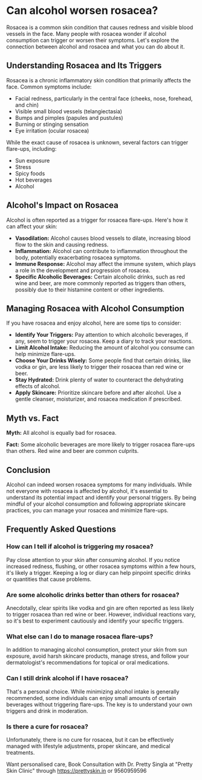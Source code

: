 # Can alcohol worsen rosacea?

Rosacea is a common skin condition that causes redness and visible blood vessels in the face. Many people with rosacea wonder if alcohol consumption can trigger or worsen their symptoms. Let's explore the connection between alcohol and rosacea and what you can do about it.

## Understanding Rosacea and Its Triggers

Rosacea is a chronic inflammatory skin condition that primarily affects the face. Common symptoms include:

*   Facial redness, particularly in the central face (cheeks, nose, forehead, and chin)
*   Visible small blood vessels (telangiectasia)
*   Bumps and pimples (papules and pustules)
*   Burning or stinging sensation
*   Eye irritation (ocular rosacea)

While the exact cause of rosacea is unknown, several factors can trigger flare-ups, including:

*   Sun exposure
*   Stress
*   Spicy foods
*   Hot beverages
*   Alcohol

## Alcohol's Impact on Rosacea

Alcohol is often reported as a trigger for rosacea flare-ups. Here's how it can affect your skin:

*   **Vasodilation:** Alcohol causes blood vessels to dilate, increasing blood flow to the skin and causing redness.
*   **Inflammation:** Alcohol can contribute to inflammation throughout the body, potentially exacerbating rosacea symptoms.
*   **Immune Response:** Alcohol may affect the immune system, which plays a role in the development and progression of rosacea.
*   **Specific Alcoholic Beverages:** Certain alcoholic drinks, such as red wine and beer, are more commonly reported as triggers than others, possibly due to their histamine content or other ingredients.

## Managing Rosacea with Alcohol Consumption

If you have rosacea and enjoy alcohol, here are some tips to consider:

*   **Identify Your Triggers:** Pay attention to which alcoholic beverages, if any, seem to trigger your rosacea. Keep a diary to track your reactions.
*   **Limit Alcohol Intake:** Reducing the amount of alcohol you consume can help minimize flare-ups.
*   **Choose Your Drinks Wisely:** Some people find that certain drinks, like vodka or gin, are less likely to trigger their rosacea than red wine or beer.
*   **Stay Hydrated:** Drink plenty of water to counteract the dehydrating effects of alcohol.
*   **Apply Skincare:** Prioritize skincare before and after alcohol. Use a gentle cleanser, moisturizer, and rosacea medication if prescribed.

## Myth vs. Fact

**Myth:** All alcohol is equally bad for rosacea.

**Fact:** Some alcoholic beverages are more likely to trigger rosacea flare-ups than others. Red wine and beer are common culprits.

## Conclusion

Alcohol can indeed worsen rosacea symptoms for many individuals. While not everyone with rosacea is affected by alcohol, it's essential to understand its potential impact and identify your personal triggers. By being mindful of your alcohol consumption and following appropriate skincare practices, you can manage your rosacea and minimize flare-ups.

## Frequently Asked Questions

### How can I tell if alcohol is triggering my rosacea?

Pay close attention to your skin after consuming alcohol. If you notice increased redness, flushing, or other rosacea symptoms within a few hours, it's likely a trigger. Keeping a log or diary can help pinpoint specific drinks or quantities that cause problems.

### Are some alcoholic drinks better than others for rosacea?

Anecdotally, clear spirits like vodka and gin are often reported as less likely to trigger rosacea than red wine or beer. However, individual reactions vary, so it's best to experiment cautiously and identify your specific triggers.

### What else can I do to manage rosacea flare-ups?

In addition to managing alcohol consumption, protect your skin from sun exposure, avoid harsh skincare products, manage stress, and follow your dermatologist's recommendations for topical or oral medications.

### Can I still drink alcohol if I have rosacea?

That's a personal choice. While minimizing alcohol intake is generally recommended, some individuals can enjoy small amounts of certain beverages without triggering flare-ups. The key is to understand your own triggers and drink in moderation.

### Is there a cure for rosacea?

Unfortunately, there is no cure for rosacea, but it can be effectively managed with lifestyle adjustments, proper skincare, and medical treatments.

Want personalised care, Book Consultation with Dr. Pretty Singla at "Pretty Skin Clinic" through https://prettyskin.in or 9560959596
